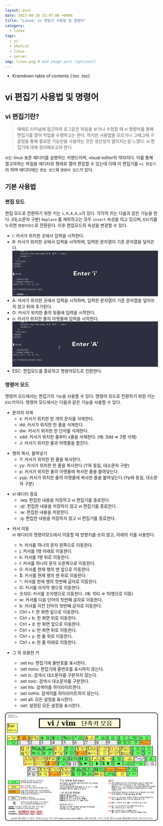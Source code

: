 ```yaml
---
layout: post
date: 2023-08-28 15:47:00 +0900
title: "Linux: vi 편집기 사용법 및 명령어"
category:
  - linux
tags:
  - vi
  - shotcut
  - linux
  - server
img: linux.png # Add image post (optional)
---
```


- Kramdown table of contents
  {:toc .toc}

# vi 편집기 사용법 및 명령어

## vi 편집기란?

> 때때로 터미널에 접근하여 로그같은 파일을 보거나 수정할 때 vi 명령어를 통해 편집기를 열어 작업을 수행하고는 한다. 하지만 사용법을 모르거나 그때그때 구글링을 통해 필요한 기능만을 사용하는 것은 생산성이 떨어지는걸 느꼈다. vi 편집기에 대해 정리해보고자 한다.

vi는 linux 표준 에디터를 실행하는 커맨드이며, visual editor의 약자이다. 이를 통해 열고자하는 파일을 에디터로 형태로 열어 편집할 수 있는데 이때 이 편집기를 `vi 편집기`라 하며 에디터에는 `편집 모드`와 `명령어 모드`가 있다.

## 기본 사용법

### 편집 모드

편집 모드로 전환하기 위한 키는 `i,R,A,O,o`가 있다. 각각의 키는 다음과 같은 기능을 한다. (대,소문자 구분)
`Replace` 를 제외하고는 모두 `insert` 속성을 띄고 있으며, `ESC`키를 누르면 `명령어모드`로 전환된다. 이후 편집모드의 속성을 변경할 수 있다.

- i: 커서가 위치한 곳에서 입력을 시작한다.
- R: 커서가 위치한 곳에서 입력을 시작하며, 입력한 문자열이 기존 문자열을 덮어쓴다.
  ![첨부이미지1](/images/linux/vi-insert-i-R.gif)
- A: 커서가 위치한 곳에서 입력을 시작하며, 입력한 문자열이 기존 문자열을 덮어쓰지 않고 뒤에 추가된다.
- O: 커서가 위치한 줄의 윗줄에 입력을 시작한다.
- o: 커서가 위치한 줄의 아랫줄에 입력을 시작한다.
  ![첨부이미지2](/images/linux/vi-insert-A-O-o.gif)
- ESC: 편집모드를 종료하고 명령어모드로 전환한다.

### 명령어 모드

명렁어 모드에서는 편집기의 `기능`을 사용할 수 있다. 명령어 모드로 전환하기 위한 키는 `ESC`키이다. 명령어 모드에서는 다음과 같은 기능을 사용할 수 있다.

- 문자의 삭제
  - x: 커서가 위치한 한 개의 문자를 삭제한다.
  - dd: 커서가 위치한 한 줄을 삭제한다.
  - dw: 커서가 위치한 한 단어를 삭제한다.
  - xdd: 커서가 위치한 줄부터 x줄을 삭제한다. (예: 3dd => 3행 삭제)
  - J: 커서가 위치한 줄과 아랫줄을 합친다.

* 행의 복사, 붙여넣기
  - Y: 커서가 위치한 한 줄을 복사한다.
  - yy: 커서가 위치한 한 줄을 복사한다.(Y와 동일, 대소문자 구분)
  - p: 커서가 위치한 줄의 아랫줄에 복사한 줄을 붙여넣는다.
  - yyp: 커서가 위치한 줄의 아랫줄에 복사한 줄을 붙여넣는다.(Yp와 동일, 대소문자 구분)

- vi 에디터 종료
  - :wq: 편집한 내용을 저장하고 vi 편집기를 종료한다.
  - :q!: 편집한 내용을 저장하지 않고 vi 편집기를 종료한다.
  - :w: 편집한 내용을 저장한다.
  - :q: 편집한 내용을 저장하지 않고 vi 편집기를 종료한다.

* 커서 이동  
  vi 에디터의 명령어모드에서 이동할 때 방향키를 쓰지 않고, 아래의 키를 사용한다.

  - h: 커서를 하나의 문자 왼쪽으로 이동한다.
  - j: 커서를 1행 아래로 이동한다.
  - k: 커서를 1행 위로 이동한다.
  - l: 커서를 하나의 문자 오른쪽으로 이동한다.
  - 0: 커서를 현재 행의 맨 앞으로 이동한다.
  - $: 커서를 현재 행의 맨 뒤로 이동한다.
  - ^: 커서를 현재 행의 첫번째 글자로 이동한다.
  - G: 커서를 마지막 행으로 이동한다.
  - 숫자G: 커서를 숫자행으로 이동한다. (예: 10G => 10행으로 이동)
  - w: 커서를 다음 단어의 첫번째 글자로 이동한다.
  - b: 커서를 이전 단어의 첫번째 글자로 이동한다.
  - Ctrl + f: 한 화면 앞으로 이동한다.
  - Ctrl + b: 한 화면 뒤로 이동한다.
  - Ctrl + d: 반 화면 앞으로 이동한다.
  - Ctrl + u: 반 화면 뒤로 이동한다.
  - Ctrl + y: 한 줄 위로 이동한다.
  - Ctrl + e: 한 줄 아래로 이동한다.

* 그 외 유용한 키
  - :set nu: 편집기에 줄번호를 표시한다.
  - :set nonu: 편집기에 줄번호를 표시하지 않는다.
  - :set ic: 검색시 대소문자를 구분하지 않는다.
  - :set noic: 검색시 대소문자를 구분한다.
  - :set hls: 검색어를 하이라이트한다.
  - :set nohls: 검색어를 하이라이트하지 않는다.
  - :set all: 모든 설정을 표시한다.
  - :set: 설정된 모든 설정을 표시한다.

![첨부이미지3](/images/linux/vi-shortcut.png)
